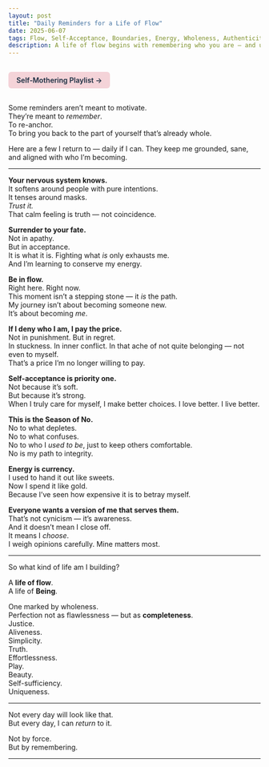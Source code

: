 ```yaml
---
layout: post
title: "Daily Reminders for a Life of Flow"
date: 2025-06-07
tags: Flow, Self-Acceptance, Boundaries, Energy, Wholeness, Authenticity
description: A life of flow begins with remembering who you are — and unlearning everything that told you not to be. These reminders help me return to what matters.
---
```


<a href="https://music.youtube.com/playlist?list=PLuO5E1rh5RqIzePJeOjdXo62gwnYJ748_&si=NvtF0mzI9Sx2IoPu&shuffle=1" 
   target="_blank" 
   class="back-button"
   style="display:inline-block; margin: 1rem auto; background-color: #F4D3D8; color: #1A2D41; padding: 0.5rem 1rem; border-radius: 6px; font-weight: 600; text-decoration: none;">
  Self‑Mothering Playlist →
</a>

Some reminders aren’t meant to motivate.  
They’re meant to *remember*.  
To re-anchor.  
To bring you back to the part of yourself that’s already whole.

Here are a few I return to — daily if I can. They keep me grounded, sane, and aligned with who I’m becoming.

---

**Your nervous system knows.**  
It softens around people with pure intentions.  
It tenses around masks.  
*Trust it.*  
That calm feeling is truth — not coincidence.

**Surrender to your fate.**  
Not in apathy.  
But in acceptance.  
It is what it is. Fighting what *is* only exhausts me.  
And I’m learning to conserve my energy.

**Be in flow.**  
Right here. Right now.  
This moment isn’t a stepping stone — it *is* the path.  
My journey isn’t about becoming someone new.  
It’s about becoming *me*.  

**If I deny who I am, I pay the price.**  
Not in punishment. But in regret.  
In stuckness. In inner conflict. In that ache of not quite belonging — not even to myself.  
That’s a price I’m no longer willing to pay.

**Self-acceptance is priority one.**  
Not because it’s soft.  
But because it’s strong.  
When I truly care for myself, I make better choices. I love better. I live better.

**This is the Season of No.**  
No to what depletes.  
No to what confuses.  
No to who I *used to be*, just to keep others comfortable.  
No is my path to integrity.

**Energy is currency.**  
I used to hand it out like sweets.  
Now I spend it like gold.  
Because I’ve seen how expensive it is to betray myself.

**Everyone wants a version of me that serves them.**  
That’s not cynicism — it’s awareness.  
And it doesn’t mean I close off.  
It means I *choose*.  
I weigh opinions carefully. Mine matters most.

---

So what kind of life am I building?

A **life of flow**.  
A life of **Being**.

One marked by wholeness.  
Perfection not as flawlessness — but as **completeness**.  
Justice.  
Aliveness.  
Simplicity.  
Truth.  
Effortlessness.  
Play.  
Beauty.  
Self-sufficiency.  
Uniqueness.  

---

Not every day will look like that.  
But every day, I can *return* to it.

Not by force.  
But by remembering.

---